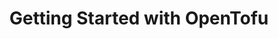 ---
type: "course"
title: "Getting Started with OpenTofu"
description: "Learn how to use OpenTofu, an open-source infrastructure as code tool, to automate and manage your cloud infrastructure."
weight: 9
tags: ["IAC", "infrastructure as code", "OpenTofu"]
categories: "IAC"
level: "beginner"
banner: "sre-k8s.svg"
---